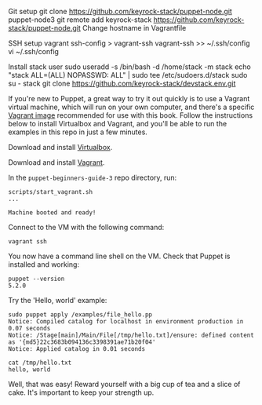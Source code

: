Git setup
    git clone  https://github.com/keyrock-stack/puppet-node.git puppet-node3
    git remote add keyrock-stack https://github.com/keyrock-stack/puppet-node.git
    Change hostname in Vagrantfile

SSH setup
    vagrant ssh-config > vagrant-ssh
    vagrant-ssh >> ~/.ssh/config
    vi ~/.ssh/config

Install stack user
    sudo useradd -s /bin/bash -d /home/stack -m stack
    echo "stack ALL=(ALL) NOPASSWD: ALL" | sudo tee /etc/sudoers.d/stack
    sudo su - stack
    git clone https://github.com/keyrock-stack/devstack.env.git


If you're new to Puppet, a great way to try it out quickly is to use a Vagrant virtual machine, which will run on your own computer, and there's a specific [Vagrant image](https://app.vagrantup.com/ubuntu/boxes/xenial64) recommended for use with this book. Follow the instructions below to install Virtualbox and Vagrant, and you'll be able to run the examples in this repo in just a few minutes.

Download and install [Virtualbox](https://www.virtualbox.org/).

Download and install [Vagrant](https://www.vagrantup.com/downloads.html).

In the `puppet-beginners-guide-3` repo directory, run:

    scripts/start_vagrant.sh
    ...

    Machine booted and ready!

Connect to the VM with the following command:

    vagrant ssh

You now have a command line shell on the VM. Check that Puppet is installed and working:

    puppet --version
    5.2.0

Try the 'Hello, world' example:

    sudo puppet apply /examples/file_hello.pp
    Notice: Compiled catalog for localhost in environment production in 0.07 seconds
    Notice: /Stage[main]/Main/File[/tmp/hello.txt]/ensure: defined content as '{md5}22c3683b094136c3398391ae71b20f04'
    Notice: Applied catalog in 0.01 seconds

    cat /tmp/hello.txt
    hello, world

Well, that was easy! Reward yourself with a big cup of tea and a slice of cake. It's important to keep your strength up.
